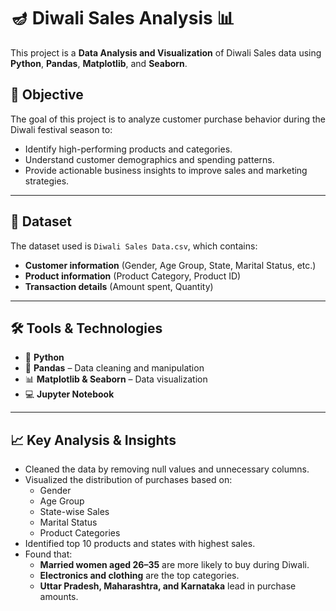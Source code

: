 # 🪔 Diwali Sales Analysis 📊

This project is a **Data Analysis and Visualization** of Diwali Sales data using **Python**, **Pandas**, **Matplotlib**, and **Seaborn**.

## 📌 Objective

The goal of this project is to analyze customer purchase behavior during the Diwali festival season to:

- Identify high-performing products and categories.
- Understand customer demographics and spending patterns.
- Provide actionable business insights to improve sales and marketing strategies.

---

## 📂 Dataset

The dataset used is `Diwali Sales Data.csv`, which contains:

- **Customer information** (Gender, Age Group, State, Marital Status, etc.)
- **Product information** (Product Category, Product ID)
- **Transaction details** (Amount spent, Quantity)

---

## 🛠️ Tools & Technologies

- 🐍 **Python**
- 🧮 **Pandas** – Data cleaning and manipulation
- 📊 **Matplotlib & Seaborn** – Data visualization
- 💻 **Jupyter Notebook**

---

## 📈 Key Analysis & Insights

- Cleaned the data by removing null values and unnecessary columns.
- Visualized the distribution of purchases based on:
  - Gender
  - Age Group
  - State-wise Sales
  - Marital Status
  - Product Categories
- Identified top 10 products and states with highest sales.
- Found that:
  - **Married women aged 26–35** are more likely to buy during Diwali.
  - **Electronics and clothing** are the top categories.
  - **Uttar Pradesh, Maharashtra, and Karnataka** lead in purchase amounts.



